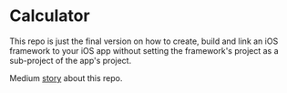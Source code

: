 # Calculator

This repo is just the final version on how to create, build and link an iOS framework to your iOS app without setting the framework's project as a sub-project of the app's project.

Medium [story](https://medium.com/@tiagosanto/create-build-and-link-a-framework-into-an-ios-project-db05a3a26c63) about this repo.


